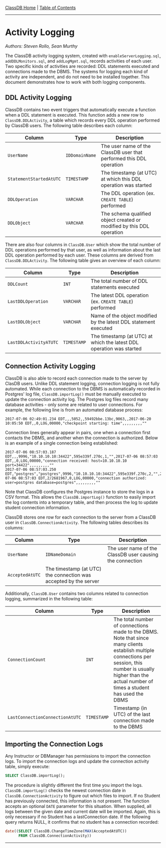 [ClassDB Home](Home) \| [Table of Contents](Table-of-Contents)

---
# Activity Logging

_Authors: Steven Rollo, Sean Murthy_

The ClassDB activity logging system, created with `enableServerLogging.sql`, `addDDLMonitors.sql`, and `addLogMgmt.sql`, records activities of each user. Two specific kinds of activities are recorded: DDL statements executed and connections made to the DBMS. The systems for logging each kind of activity are independent, and do not need to be installed together. This document demonstrates how to work with both logging components.

## DDL Activity Logging
ClassDB contains two event triggers that automatically execute a function when a DDL statement is executed. This function adds a new row to `ClassDB.DDLActivity`, a table which records every DDL operation performed by ClassDB users. The following table describes each column:

| Column | Type | Description |
| ------ | ---- | ----------- |
| `UserName` | `IDDomainName` | The user name of the ClassDB user that performed this DDL operation |
| `StatementStartedAtUTC` | `TIMESTAMP` | The timestamp (at UTC) at which this DDL operation was started |
| `DDLOperation` | `VARCHAR` | The DDL operation (ex. `CREATE TABLE`) performed | 
| `DDLObject` | `VARCHAR` | The schema qualified object created or modified by this DDL operation |

There are also four columns in `ClassDB.User` which show the total number of DDL operations performed by that user, as well as information about the last DDL operation performed by each user. These columns are derived from `ClassDB.DDLActivity`. The following table gives an overview of each column:

| Column | Type | Description |
| ------ | ---- | ----------- |
| `DDLCount` | `INT` | The total number of DDL statements executed |
| `LastDDLOperation` | `VARCHAR` |  The latest DDL operation (ex. `CREATE TABLE`) performed |
| `LastDDLObject` | `VARCHAR` | Name of the object modified by the latest DDL statement executed |
| `LastDDLActivityATUTC` | `TIMESTAMP` | The timestamp (at UTC) at which the latest DDL operation was started |


## Connection Activity Logging
ClassDB is also able to record each connection made to the server by ClasDB users. Unlike DDL statement logging, connection logging is not fully automated. While each connection to the DBMS is automatically recorded in Postgres' log file, `ClassDB.importLog()` must be manually executed to update the connection activity log. The Postgres log files record many database activities - only some are related to user connections.  For example, the following line is from an automated database process:
```
2017-07-06 02:49:01.234 EDT,,,5052,,59492bbe.13bc,9063,,2017-06-20 10:05:50 EDT,,0,LOG,00000,"checkpoint starting: time",,,,,,,,,""
```
Connection lines generally appear in pairs, one when a connection first contacts the DBMS, and another when the connection is authorized. Below is an example of a single connection being established:
```
2017-07-06 08:57:03.187 EDT,,,9996,"10.10.10.10:34422",595e339f.270c,1,"",2017-07-06 08:57:03 EDT,,0,LOG,00000,"connection received: host=10.10.10.10 port=34422",,,,,,,,,""
2017-07-06 08:57:03.250 EDT,"postgres","postgres",9996,"10.10.10.10:34422",595e339f.270c,2,"",2017-07-06 08:57:03 EDT,2/2681967,0,LOG,00000,"connection authorized: user=postgres database=postgres",,,,,,,,,""
```

Note that ClassDB configures the Postgres instance to store the logs in a CSV format. This allows the `ClassDB.importLog()` function to easily import the log contents into a temporary table, and then process the log to update student connection information.

ClassDB stores one row for each connection to the server from a ClassDB user in `ClassDB.ConnectionActivity`. The following tables describes its columns:

| Column | Type | Description |
| ------ | ---- | ----------- |
| `UserName` | `IDNameDomain`  | The user name of the ClassDB user causing the connection | 
| `AcceptedAtUTC` | The timestamp (at UTC) the connection was accepted by the server |
 
Additionally, `ClassDB.User` contains two columns related to connection logging, summarized in the following table:

| Column | Type | Description |
| ------ | ---- | ----------- |
| `ConnectionCount` | `INT` | The total number of connections made to the DBMS. Note that since many clients establish multiple connections per session, this number is usually higher than the actual number of times a student has used the DBMS |
| `LastConnectionConnectionAtUTC` | `TIMESTAMP` | Timestamp (in UTC) of the last connection made to the DBMS |


## Importing the Connection Logs
Any Instructor or DBManager has permissions to import the connection logs. To import the connection logs and update the connection activity table, simply execute:
```sql
SELECT ClassDB.importLog();
```
The procedure is slightly different the first time you import the logs. `ClassDB.importLog()` checks the newest connection date in `ClassDB.ConnectionActivity` to figure out which files to import. If no Student has previously connected, this information is not present. The function accepts an optional `DATE` parameter for this situation. When supplied, all logs between the given date and current date will be imported. Again, this is only necessary if no Student has a lastConnection date. If the following query returns NULL, it confirms that no student has a connection recorded:
```sql
date((SELECT ClassDB.ChangeTimeZone(MAX(AcceptedAtUTC))
      FROM ClassDB.ConnectionActivity))
```
---
